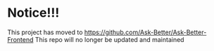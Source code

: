 # Notice!!!
This project has moved to https://github.com/Ask-Better/Ask-Better-Frontend
This repo will no longer be updated and maintained